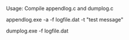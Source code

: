 Usage:
Compile appendlog.c and dumplog.c

appendlog.exe -a -f logfile.dat -t "test message"

dumplog.exe -f logfile.dat


